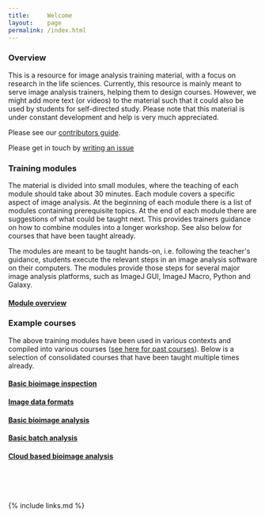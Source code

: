 ```yaml
---
title:     Welcome
layout:    page
permalink: /index.html
---
```


### Overview

This is a resource for image analysis training material, with a focus on research in the life sciences. Currently, this resource is mainly meant to serve image analysis trainers, helping them to design courses. However, we might add more text (or videos) to the material such that it could also be used by students for self-directed study. Please note that this material is under constant development and help is very much appreciated. 

Please see our [contributors guide](CONTRIBUTING.md).

Please get in touch by [writing an issue](https://github.com/NEUBIAS/training-resources/issues)

### Training modules 

The material is divided into small modules, where the teaching of each module should take about 30 minutes. Each module covers a specific aspect of image analysis. At the beginning of each module there is a list of modules containing prerequisite topics. At the end of each module there are suggestions of what could be taught next. This provides trainers guidance on how to combine modules into a longer workshop. See also below for courses that have been taught already.

The modules are meant to be taught hands-on, i.e. following the teacher's guidance, students execute the relevant steps in an image analysis software on their computers. The modules provide those steps for several major image analysis platforms, such as ImageJ GUI, ImageJ Macro, Python and Galaxy.

#### [Module overview](all-modules/index.html)


### Example courses 

The above training modules have been used in various contexts and compiled into various courses ([see here for past courses](https://github.com/NEUBIAS/training-resources/tree/master/courses)). Below is a selection of consolidated courses that have been taught multiple times already.

#### [Basic bioimage inspection](basic-image-inspection-course/index.html)

#### [Image data formats](image-data-formats-course/index.html)

#### [Basic bioimage analysis](basic-image-analysis-course/index.html)

#### [Basic batch analysis](basic-batch-analysis-course/index.html)

#### [Cloud based bioimage analysis](cloud-based-analysis-course/index.html)

<br><br><br>

{% include links.md %}
